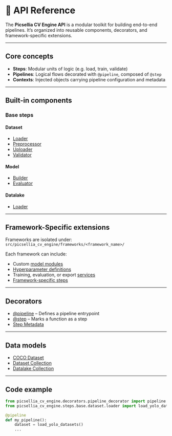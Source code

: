 # 📖 API Reference

The **Picsellia CV Engine API** is a modular toolkit for building end-to-end pipelines. It’s organized into reusable components, decorators, and framework-specific extensions.

---

## Core concepts

- **Steps**: Modular units of logic (e.g. load, train, validate)
- **Pipelines**: Logical flows decorated with `@pipeline`, composed of `@step`
- **Contexts**: Injected objects carrying pipeline configuration and metadata

---

## Built-in components

### Base steps

#### Dataset
- [Loader](steps/base/dataset/loader.md)
- [Preprocessor](steps/base/dataset/preprocessor.md)
- [Uploader](steps/base/dataset/uploader.md)
- [Validator](steps/base/dataset/validator.md)

#### Model
- [Builder](steps/base/model/builder.md)
- [Evaluator](steps/base/model/evaluator.md)

#### Datalake
- [Loader](steps/base/datalake/loader.md)

---

## Framework-Specific extensions

Frameworks are isolated under: `src/picsellia_cv_engine/frameworks/<framework_name>/`


Each framework can include:

- Custom [model modules](frameworks/ultralytics/model/model.md)
- [Hyperparameter definitions](frameworks/ultralytics/parameters/hyper_parameters.md)
- Training, evaluation, or export [services](frameworks/ultralytics/services/model/trainer.md)
- [Framework-specific steps](steps/ultralytics/model/trainer.md)

---

## Decorators

- [@pipeline](decorators/pipeline_decorator.md) – Defines a pipeline entrypoint
- [@step](decorators/step_decorator.md) – Marks a function as a step
- [Step Metadata](decorators/step_metadata.md)

---

## Data models

- [COCO Dataset](core/data/dataset/coco_dataset.md)
- [Dataset Collection](core/data/dataset/dataset_collection.md)
- [Datalake Collection](core/data/datalake/datalake_collection.md)

---

## Code example

```python
from picsellia_cv_engine.decorators.pipeline_decorator import pipeline
from picsellia_cv_engine.steps.base.dataset.loader import load_yolo_datasets

@pipeline
def my_pipeline():
    dataset = load_yolo_datasets()
    ...
```
